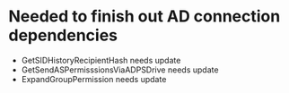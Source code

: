 # Needed to finish out AD connection dependencies

- GetSIDHistoryRecipientHash needs update
- GetSendASPermisssionsViaADPSDrive needs update
- ExpandGroupPermission needs update